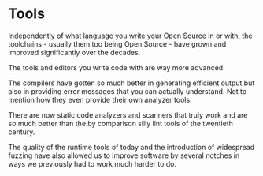 # Tools

Independently of what language you write your Open Source in or with, the
toolchains - usually them too being Open Source - have grown and improved
significantly over the decades.

The tools and editors you write code with are way more advanced.

The compilers have gotten so much better in generating efficient output but
also in providing error messages that you can actually understand. Not to
mention how they even provide their own analyzer tools.

There are now static code analyzers and scanners that truly work and are so
much better than the by comparison silly lint tools of the twentieth century.

The quality of the runtime tools of today and the introduction of widespread
fuzzing have also allowed us to improve software by several notches in ways we
previously had to work much harder to do.
